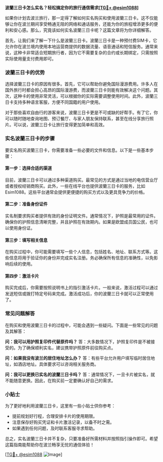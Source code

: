 **波蘭三日卡怎么实名？轻松搞定你的旅行通信需求[[TG💪+ @esim1088](https://t.me/s/esim1088)]**

如果你计划去波兰旅行，那一定得了解如何实名购买和使用波蘭三日卡。这不仅能够让你在波兰期间享受畅通无阻的网络和通话服务，还能为你的旅程增添更多的便利和安心感。那么，究竟该如何实名波蘭三日卡呢？这篇文章将为你详细解答。

首先，让我们来了解一下什么是波蘭三日卡。波蘭三日卡是一种预付费SIM卡，它允许你在波兰境内使用本地运营商提供的数据流量、语音通话和短信服务。通常来说，这种卡非常适合短期旅行者，因为它不需要复杂的合约或长期绑定，只需按照实际使用量支付费用即可。

### 波蘭三日卡的优势

选择波蘭三日卡的原因有很多。首先，它可以帮助你避免国际漫游费用。许多人在国外旅行时都会担心高昂的国际漫游费，而波蘭三日卡则能有效解决这个问题。其次，这种卡的使用非常灵活，可以根据你的实际需要调整使用时间。此外，波蘭三日卡支持多种语言客服，方便不同国籍的用户使用。

对于那些喜欢自由行的游客来说，波蘭三日卡更是不可或缺的好帮手。有了它，你可以随时随地查询地图、预订餐厅、与家人朋友保持联系，甚至在线分享旅行照片。可以说，波蘭三日卡让旅行变得更加简单和高效。

### 实名波蘭三日卡的步骤

要实名购买波蘭三日卡，你需要准备一些必要的文件和信息。以下是一些基本步骤：

#### 第一步：选择合适的渠道

目前，波蘭三日卡可以通过多种渠道购买。最常见的方式是通过当地的电信营业厅或者授权经销商购买。此外，一些在线平台也提供波蘭三日卡的服务，比如Esim1088。这些平台通常会提供更便捷的购买方式以及更具竞争力的价格。

#### 第二步：准备身份证件

实名制要求购买者提供有效的身份证明文件。通常情况下，护照是最常用的证件。确保你的护照信息清晰完整，并且护照在有效期内。如果是欧盟成员国公民，也可以使用身份证。

#### 第三步：填写相关信息

在购买过程中，你可能需要填写一些个人信息，包括姓名、地址、联系方式等。这些信息将用于验证你的身份并完成实名注册。务必确保所有信息的准确性，以免影响后续的使用。

#### 第四步：激活卡片

购买完成后，你需要按照说明书上的指引激活卡片。一般来说，激活过程可以通过发送短信或拨打特定号码来完成。激活成功后，你的波蘭三日卡就可以正常使用了。

### 常见问题解答

在购买和使用波蘭三日卡的过程中，可能会遇到一些疑问。下面是一些常见的问题及其解答：

**问：我可以用护照复印件代替原件吗？**
答：大多数情况下，护照复印件是不被接受的。为了确保顺利实名，建议携带护照原件前往购买点。

**问：如果我没有波兰的居住地址怎么办？**
答：有些平台允许用户填写临时居住地址，如酒店地址。具体要求可以咨询相关服务商。

**问：我可以更换已实名的波蘭三日卡吗？**
答：通常情况下，一旦卡片被实名，就不能随意更换。因此，在购买前一定要确认好自己的需求。

### 小贴士

为了更好地利用波蘭三日卡，这里有一些小贴士供你参考：
- 提前规划好行程，合理安排卡片的使用期限。
- 注意保存好购买凭证和卡片激活记录，以备不时之需。
- 如果遇到任何问题，及时联系客服寻求帮助。

总之，实名波蘭三日卡并不复杂，只要准备好所需材料并按照指引操作即可。希望这篇指南能帮助你在波兰畅享无忧的通信体验！

[[TG💪+ @esim1088](https://t.me/s/esim1088) ![Image](https://i.postimg.cc/4NQfJmqS/Snipaste-2025-05-13-00-14-12.png)]